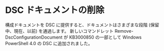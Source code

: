 # DSC ドキュメントの削除

構成ドキュメントを DSC に提供すると、ドキュメントはさまざまな段階 (保留中、現在、以前) を通過します。 新しいコマンドレット Remove-DscConfigurationDocument が KB3000850 の一部として Windows PowerShell 4.0 の DSC に追加されました。 



<!--HONumber=Aug16_HO3-->


